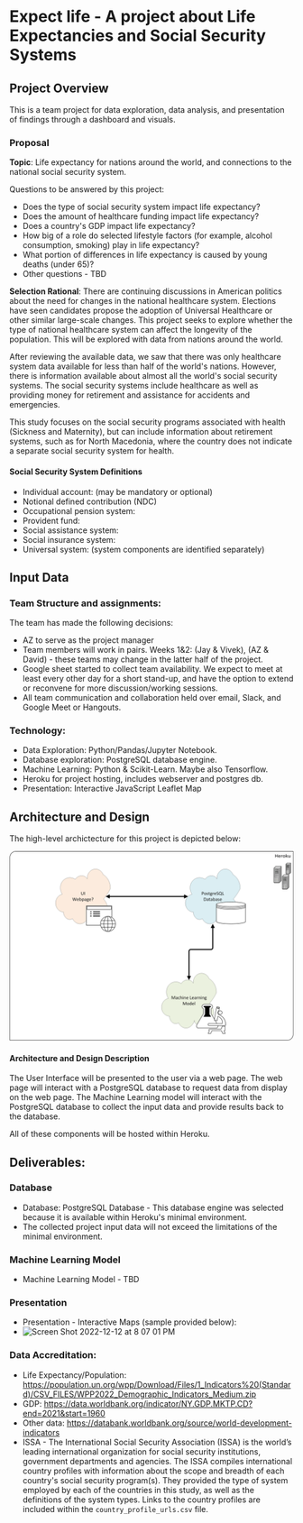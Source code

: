 # Expect life - A project about Life Expectancies and Social Security Systems

## Project Overview
This is a team project for data exploration, data analysis, and presentation of findings through a dashboard and visuals.

### Proposal
**Topic**: Life expectancy for nations around the world, and connections to the national social security system.

Questions to be answered by this project: 

* Does the type of social security system impact life expectancy?
* Does the amount of healthcare funding impact life expectancy?
* Does a country's GDP impact life expectancy?
* How big of a role do selected lifestyle factors (for example, alcohol consumption, smoking) play in life expectancy?
* What portion of differences in life expectancy is caused by young deaths (under 65)?
* Other questions - TBD

**Selection Rational**: There are continuing discussions in American politics about the need for changes in the national healthcare system.  Elections have seen candidates propose the adoption of Universal Healthcare or other similar large-scale changes.  This project seeks to explore whether the type of national healthcare system can affect the longevity of the population.  This will be explored with data from nations around the world.

After reviewing the available data, we saw that there was only healthcare system data available for less than half of the world's nations.  However, there is information available about almost all the world's social security systems.  The social security systems include healthcare as well as providing money for retirement and assistance for accidents and emergencies.

This study focuses on the social security programs associated with health (Sickness and Maternity), but can include information about retirement systems, such as for North Macedonia, where the country does not indicate a separate social security system for health.

#### Social Security System Definitions
* Individual account: (may be mandatory or optional)
* Notional defined contribution (NDC)
* Occupational pension system:
* Provident fund:
* Social assistance system:
* Social insurance system:
* Universal system: (system components are identified separately)



## Input Data




### Team Structure and assignments:  
The team has made the following decisions:
* AZ to serve as the project manager
* Team members will work in pairs.  Weeks 1&2: (Jay & Vivek), (AZ & David) - these teams may change in the latter half of the project.
* Google sheet started to collect team availability.  We expect to meet at least every other day for a short stand-up, and have the option to extend or reconvene for more discussion/working sessions.
* All team communication and collaboration held over email, Slack, and Google Meet or Hangouts. 

### Technology: 
* Data Exploration: Python/Pandas/Jupyter Notebook.
* Database exploration: PostgreSQL database engine.
* Machine Learning: Python & Scikit-Learn.  Maybe also Tensorflow.
* Heroku for project hosting, includes webserver and postgres db.
* Presentation: Interactive JavaScript Leaflet Map

## Architecture and Design
The high-level archictecture for this project is depicted below:

![High-Level Architecture](./Resources/hl-architecture.png)

#### Architecture and Design Description
The User Interface will be presented to the user via a web page.  The web page will interact with a PostgreSQL database to request data from display on the web page.  The Machine Learning model will interact with the PostgreSQL database to collect the input data and provide results back to the database.

All of these components will be hosted within Heroku.

## Deliverables:


### Database
* Database: PostgreSQL Database - This database engine was selected because it is available within Heroku's minimal environment.
* The collected project input data will not exceed the limitations of the minimal environment.




### Machine Learning Model
* Machine Learning Model - TBD




### Presentation
* Presentation - Interactive Maps (sample provided below):
* <img width="1329" alt="Screen Shot 2022-12-12 at 8 07 01 PM" src="https://user-images.githubusercontent.com/108832056/207201154-59ead66d-f9a2-4fa8-8aa3-6d891b5f99eb.png">


### Data Accreditation:

* Life Expectancy/Population: https://population.un.org/wpp/Download/Files/1_Indicators%20(Standard)/CSV_FILES/WPP2022_Demographic_Indicators_Medium.zip
* GDP: https://data.worldbank.org/indicator/NY.GDP.MKTP.CD?end=2021&start=1960
* Other data: https://databank.worldbank.org/source/world-development-indicators
* ISSA - The International Social Security Association (ISSA) is the world’s leading international organization for social security institutions, government departments and agencies.  The ISSA compiles international country profiles with information about the scope and breadth of each country's social security program(s).  They provided the type of system employed by each of the countries in this study, as well as the definitions of the system types.  Links to the country profiles are included within the `country_profile_urls.csv` file.
